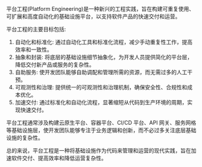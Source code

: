 

平台工程(Platform Engineering)是一种新兴的工程实践，旨在构建可重复使用、可扩展和高度自动化的基础设施平台，以支持软件产品的快速交付和运营。

平台工程的主要目标包括:

1. 自动化和标准化: 通过自动化工具和标准化流程，减少手动重复性工作，提高效率和一致性。
2. 抽象和封装: 将底层的基础设施细节抽象化，为开发人员提供简化的平台层，降低交付新产品或服务的复杂性。
3. 自助服务: 使开发团队能够自助调配和管理所需的资源，而无需过多的人工干预。
4. 可观测性和治理: 提供统一的可观测性和治理机制，确保安全性、合规性和成本优化。
5. 加速交付: 通过标准化和自动化流程，显著缩短从代码到生产环境的周期，实现快速交付。

平台工程通常涉及构建云原生平台、容器平台、CI/CD 平台、API 网关、服务网格等基础设施层，使开发团队能够专注于业务逻辑和创新，而不必过多关注底层基础设施的复杂性。

总的来说，平台工程是一种将基础设施作为代码来管理和运营的现代实践，旨在加速软件交付、提高效率和降低运营复杂性。